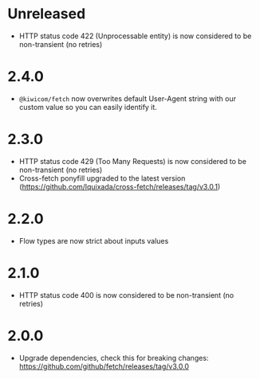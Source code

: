 # Unreleased

- HTTP status code 422 (Unprocessable entity) is now considered to be non-transient (no retries)

# 2.4.0

- `@kiwicom/fetch` now overwrites default User-Agent string with our custom value so you can easily identify it.

# 2.3.0

- HTTP status code 429 (Too Many Requests) is now considered to be non-transient (no retries)
- Cross-fetch ponyfill upgraded to the latest version (https://github.com/lquixada/cross-fetch/releases/tag/v3.0.1)

# 2.2.0

- Flow types are now strict about inputs values

# 2.1.0

- HTTP status code 400 is now considered to be non-transient (no retries)

# 2.0.0

- Upgrade dependencies, check this for breaking changes: https://github.com/github/fetch/releases/tag/v3.0.0

